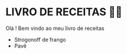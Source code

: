 # LIVRO DE RECEITAS :man_cook:

Olá ! Bem vindo ao meu livro de receitas

- Strogonoff de frango
- Pavê
